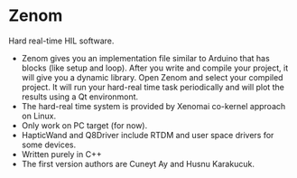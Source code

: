 # Zenom
Hard real-time HIL software.
* Zenom gives you an implementation file similar to Arduino that has blocks (like setup and loop).  After you write and compile your project, it will give you a dynamic library. Open Zenom and select your compiled project. It will run your hard-real time task periodically and will plot the results using a Qt environmont.
* The hard-real time system is provided by Xenomai co-kernel approach on Linux.
* Only work on PC target (for now).
* HapticWand and Q8Driver include RTDM and user space drivers for some devices.
* Written purely in C++
* The first version authors are Cuneyt Ay and Husnu Karakucuk.

